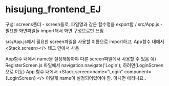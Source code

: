 # hisujung_frontend_EJ

구성:
screens폴더 - screen들로, 파일명과 같은 함수명을 export함
/   src/App.js - 필요한 화면파일들 import해서 화면 구성으로만 쓰임

src/App.js에서 필요한 screen파일을 사용할 이름으로 import하고, App함수 내에서 <Stack.screen></> 태그 안에서 사용

App함수 내에서 name을 설정해놓아야 다른 screen파일에서 사용할 수 있음
예) RegisterScreen.js 파일에서 navigation.navigate('Login'); 하려면(LoginScreen으로 이동)
App 함수 내에서 <Stack.screen>name="Login" component={LoginScreen} </> 이렇게 name이 설정되어있어야 함. 아니면 에러나요..
